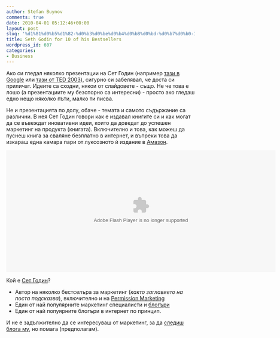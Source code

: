 ```yaml
---
author: Stefan Buynov
comments: true
date: 2010-04-01 05:12:46+00:00
layout: post
slug: '%d1%81%d0%b5%d1%82-%d0%b3%d0%be%d0%b4%d0%b8%d0%bd-%d0%b7%d0%b0-10-%d1%81%d0%b2%d0%be%d0%b8-%d0%b1%d0%b5%d1%81%d1%82%d1%81%d0%b5%d0%bb%d1%8a%d1%80%d0%b0'
title: Seth Godin for 10 of his Bestsellers
wordpress_id: 607
categories:
- Business
---
```


Ако си гледал няколко презентации на Сет Годин (например [тази в Google](http://www.youtube.com/watch?v=AZnYRaQfjK4) или [тази от TED 2003](http://www.youtube.com/watch?v=xBIVlM435Zg)), сигурно си забелявал, че доста си приличат. Идеите са сходни, някои от слайдовете - също. Не че това е лошо (а презентациите му безспорно са интересни) - просто ако гледаш едно нещо няколко пъти, малко ти писва.

Не и презентацията по долу, обаче - темата и самото съдържание са различни. В нея Сет Годин говори как е издавал книгите си и как могат да се въвеждат иновативни идеи, които да доведат до успешен маркетинг на продукта (книгата). Включително и това, как можеш да пуснеш книга за сваляне безплатно в интернет, и въпреки това да изкараш една камара пари от луксозното й издание в [Амазон](http://www.amazon.com).

<object classid="clsid:d27cdb6e-ae6d-11cf-96b8-444553540000" width="720" height="326" codebase="http://download.macromedia.com/pub/shockwave/cabs/flash/swflash.cab#version=6,0,40,0"><param name="src" value="http://blip.tv/play/AbvOWgI" /><param name="allowfullscreen" value="true" /><embed type="application/x-shockwave-flash" width="720" height="326" src="http://blip.tv/play/AbvOWgI" allowfullscreen="true"></embed></object>


Кой е [Сет Годин](http://en.wikipedia.org/wiki/Seth_Godin)?
	
  * Автор на няколко бестселъра за маркетинг (_както заглавието на поста подсказва_), включително и на [Permission Marketing](http://en.wikipedia.org/wiki/Permission_marketing)
  * Един от най популярните маркетинг специалисти и [блогъри](http://sethgodin.typepad.com/)
  * Един от най попуярните блогъри в интернет по принцип.

И не е задължително да се интересуваш от маркетинг, за да [следиш блога му](http://feeds.feedburner.com/typepad/sethsmainblog), но помага (предполагам).

